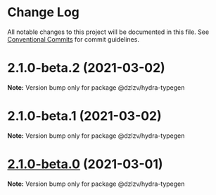 # Change Log

All notable changes to this project will be documented in this file.
See [Conventional Commits](https://conventionalcommits.org) for commit guidelines.

# 2.1.0-beta.2 (2021-03-02)

**Note:** Version bump only for package @dzlzv/hydra-typegen





# 2.1.0-beta.1 (2021-03-02)

**Note:** Version bump only for package @dzlzv/hydra-typegen





# [2.1.0-beta.0](https://github.com/Joystream/hydra/compare/v0.1.2...v2.1.0-beta.0) (2021-03-01)

**Note:** Version bump only for package @dzlzv/hydra-typegen
